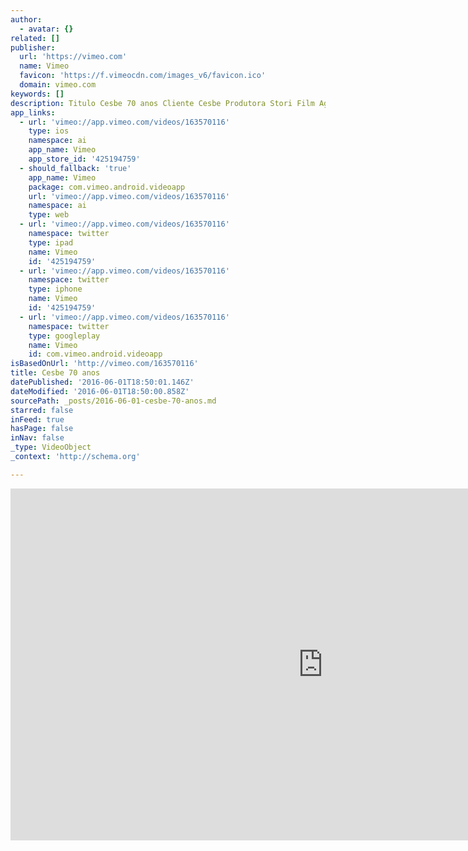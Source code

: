 ```yaml
---
author:
  - avatar: {}
related: []
publisher:
  url: 'https://vimeo.com'
  name: Vimeo
  favicon: 'https://f.vimeocdn.com/images_v6/favicon.ico'
  domain: vimeo.com
keywords: []
description: Titulo Cesbe 70 anos Cliente Cesbe Produtora Stori Film Agencia Manalais Direção Rodrigo Stori Fotografia Rodrigo Stori
app_links:
  - url: 'vimeo://app.vimeo.com/videos/163570116'
    type: ios
    namespace: ai
    app_name: Vimeo
    app_store_id: '425194759'
  - should_fallback: 'true'
    app_name: Vimeo
    package: com.vimeo.android.videoapp
    url: 'vimeo://app.vimeo.com/videos/163570116'
    namespace: ai
    type: web
  - url: 'vimeo://app.vimeo.com/videos/163570116'
    namespace: twitter
    type: ipad
    name: Vimeo
    id: '425194759'
  - url: 'vimeo://app.vimeo.com/videos/163570116'
    namespace: twitter
    type: iphone
    name: Vimeo
    id: '425194759'
  - url: 'vimeo://app.vimeo.com/videos/163570116'
    namespace: twitter
    type: googleplay
    name: Vimeo
    id: com.vimeo.android.videoapp
isBasedOnUrl: 'http://vimeo.com/163570116'
title: Cesbe 70 anos
datePublished: '2016-06-01T18:50:01.146Z'
dateModified: '2016-06-01T18:50:00.858Z'
sourcePath: _posts/2016-06-01-cesbe-70-anos.md
starred: false
inFeed: true
hasPage: false
inNav: false
_type: VideoObject
_context: 'http://schema.org'

---
```

<iframe src="http://cdn.embedly.com/widgets/media.html?src=https%3A%2F%2Fplayer.vimeo.com%2Fvideo%2F163570116&amp;src_secure=1&amp;url=https%3A%2F%2Fvimeo.com%2F163570116&amp;image=https%3A%2F%2Fi.vimeocdn.com%2Fvideo%2F566976815_1280x720.jpg&amp;key=b7d04c9b404c499eba89ee7072e1c4f7&amp;type=text%2Fhtml&amp;schema=vimeo" width="1000" height="563" scrolling="no" frameborder="0" allowfullscreen="" style=""></iframe>